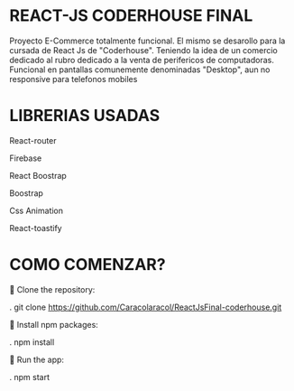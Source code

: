 # REACT-JS CODERHOUSE FINAL


Proyecto E-Commerce totalmente funcional.
El mismo se desarollo para la cursada de React Js de "Coderhouse". Teniendo la idea de un comercio dedicado al rubro dedicado a la venta de perifericos de computadoras.
Funcional en pantallas comunemente denominadas "Desktop", aun no responsive para telefonos mobiles

# LIBRERIAS USADAS
React-router

Firebase

React Boostrap

Boostrap

Css Animation

React-toastify


# COMO COMENZAR?

🌱 Clone the repository:

. git clone https://github.com/Caracolaracol/ReactJsFinal-coderhouse.git

🌱 Install npm packages:

. npm install
 
🌱 Run the app:

. npm start
